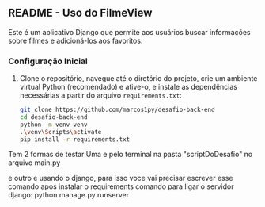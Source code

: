 ## README - Uso do FilmeView

Este é um aplicativo Django que permite aos usuários buscar informações sobre filmes e adicioná-los aos favoritos.

### Configuração Inicial

1. Clone o repositório, navegue até o diretório do projeto, crie um ambiente virtual Python (recomendado) e ative-o, e instale as dependências necessárias a partir do arquivo `requirements.txt`:

   ```bash
   git clone https://github.com/marcos1py/desafio-back-end
   cd desafio-back-end
   python -m venv venv
   .\venv\Scripts\activate
   pip install -r requirements.txt

Tem 2 formas de testar
Uma e pelo terminal na pasta "scriptDoDesafio" no arquivo main.py 

e outro e usando o django, para isso voce vai precisar escrever esse comando apos instalar o requirements
comando para ligar o servidor django:
python manage.py runserver      